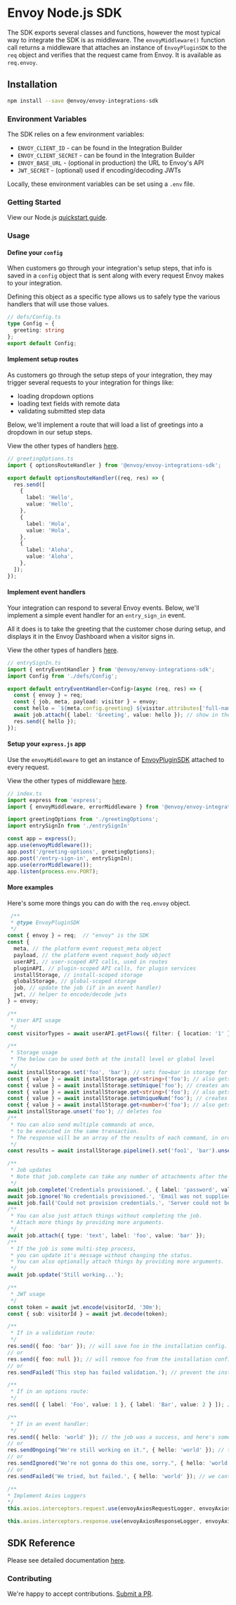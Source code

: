# Envoy Node.js SDK

The SDK exports several classes and functions, however the most typical way to integrate the SDK is as middleware. The `envoyMiddleware()` function call returns a middleware that attaches an instance of `EnvoyPluginSDK` to the `req` object and verifies that the request came from Envoy. It is available as `req.envoy`.

## Installation

```bash
npm install --save @envoy/envoy-integrations-sdk
```

### Environment Variables

The SDK relies on a few environment variables:

* `ENVOY_CLIENT_ID` - can be found in the Integration Builder
* `ENVOY_CLIENT_SECRET` - can be found in the Integration Builder
* `ENVOY_BASE_URL` - \(optional in production\) the URL to Envoy's API
* `JWT_SECRET` - \(optional\) used if encoding/decoding JWTs

Locally, these environment variables can be set using a `.env` file.

### Getting Started

View our Node.js [quickstart guide](https://developers.envoy.com/hub/docs/nodejs).  

### Usage

#### Define your `config`
When customers go through your integration's setup steps, that info is saved in a `config` object that is sent along with every request Envoy makes to your integration.

Defining this object as a specific type allows us to safely type the various handlers that will use those values.

```typescript
// defs/Config.ts
type Config = {
  greeting: string
};
export default Config;
```

#### Implement setup routes
As customers go through the setup steps of your integration, they may trigger several requests to your integration for things like:
- loading dropdown options
- loading text fields with remote data
- validating submitted step data

Below, we'll implement a route that will load a list of greetings into a dropdown in our setup steps.
 
View the other types of handlers [here](docs#handler-functions).

```typescript
// greetingOptions.ts
import { optionsRouteHandler } from '@envoy/envoy-integrations-sdk';

export default optionsRouteHandler((req, res) => {
  res.send([
    {
      label: 'Hello',
      value: 'Hello',
    },
    {
      label: 'Hola',
      value: 'Hola',
    },
    {
      label: 'Aloha',
      value: 'Aloha',
    },
  ]);
});
```

#### Implement event handlers
Your integration can respond to several Envoy events. Below, we'll implement a simple event handler for an `entry_sign_in` event.

All it does is to take the greeting that the customer chose during setup, and displays it in the Envoy Dashboard when a visitor signs in.

View the other types of handlers [here](docs#handler-functions).

```typescript
// entrySignIn.ts
import { entryEventHandler } from '@envoy/envoy-integrations-sdk';
import Config from './defs/Config';

export default entryEventHandler<Config>(async (req, res) => {
  const { envoy } = req;
  const { job, meta, payload: visitor } = envoy;
  const hello = `${meta.config.greeting} ${visitor.attributes['full-name']}!`; // our custom greeting
  await job.attach({ label: 'Greeting', value: hello }); // show in the Envoy dashboard.
  res.send({ hello });
});
```


#### Setup your `express.js` app
Use the `envoyMiddleware` to get an instance of [EnvoyPluginSDK](docs/classes/envoypluginsdk.md) attached to every request.

View the other types of middleware [here](docs#middleware-functions).
```typescript
// index.ts
import express from 'express';
import { envoyMiddleware, errorMiddleware } from '@envoy/envoy-integrations-sdk';

import greetingOptions from './greetingOptions';
import entrySignIn from './entrySignIn'

const app = express();
app.use(envoyMiddleware());
app.post('/greeting-options', greetingOptions);
app.post('/entry-sign-in', entrySignIn);
app.use(errorMiddleware());
app.listen(process.env.PORT);
```

#### More examples
Here's some more things you can do with the `req.envoy` object.
```typescript
 /**
 * @type EnvoyPluginSDK
 */
const { envoy } = req;  // "envoy" is the SDK
const {
  meta, // the platform event request_meta object
  payload, // the platform event request_body object
  userAPI, // user-scoped API calls, used in routes
  pluginAPI, // plugin-scoped API calls, for plugin services
  installStorage, // install-scoped storage
  globalStorage, // global-scoped storage
  job, // update the job (if in an event handler)
  jwt, // helper to encode/decode jwts
} = envoy;

/**
 * User API usage
 */
const visitorTypes = await userAPI.getFlows({ filter: { location: '1' } });

/**
 * Storage usage
 * The below can be used both at the install level or global level
 */
await installStorage.set('foo', 'bar'); // sets foo=bar in storage for this install
const { value } = await installStorage.get<string>('foo'); // also gets the current value of foo
const { value } = await installStorage.setUnique('foo'); // creates and returns a unique text value for foo
const { value } = await installStorage.get<string>('foo'); // also gets the current value of foo
const { value } = await installStorage.setUniqueNum('foo'); // creates and returns a unique number for foo
const { value } = await installStorage.get<number>('foo'); // also gets the current value of foo
await installStorage.unset('foo'); // deletes foo
/**
 * You can also send multiple commands at once,
 * to be executed in the same transaction.
 * The response will be an array of the results of each command, in order.
 */
const results = await installStorage.pipeline().set('foo1', 'bar').unset('foo2').get('foo3').execute();

/**
 * Job updates
 * Note that job.complete can take any number of attachments after the first argument.
 */
await job.complete('Credentials provisioned.', { label: 'password', value: 'password' });
await job.ignore('No credentials provisioned.', 'Email was not supplied.');
await job.fail('Could not provision credentials.', 'Server could not be reached.');
/**
 * You can also just attach things without completing the job.
 * Attach more things by providing more arguments.
 */
await job.attach({ type: 'text', label: 'foo', value: 'bar' });
/**
 * If the job is some multi-step process,
 * you can update it's message without changing the status.
 * You can also optionally attach things by providing more arguments.
 */
await job.update('Still working...');

/**
 * JWT usage
 */
const token = await jwt.encode(visitorId, '30m');
const { sub: visitorId } = await jwt.decode(token);

/**
 * If in a validation route:
 */
res.send({ foo: 'bar' }); // will save foo in the installation config.
// or
res.send({ foo: null }); // will remove foo from the installation config.
// or
res.sendFailed('This step has failed validation.'); // prevent the installer from progressing.

/**
 * If in an options route:
 */
res.send([ { label: 'Foo', value: 1 }, { label: 'Bar', value: 2 } ]); // display these options in the dropdown.

/**
 * If in an event handler:
 */
res.send({ hello: 'world' }); // the job was a success, and here's some data about it.
// or
res.sendOngoing("We're still working on it.", { hello: 'world' }); // the job is still ongoing, but here's some data about it.
// or
res.sendIgnored("We're not gonna do this one, sorry.", { hello: 'world' }); // doesnt meet the requirements to continue.
// or
res.sendFailed('We tried, but failed.', { hello: 'world' }); // we cant continue with this job.

/**
* Implement Axios Loggers
*/
this.axios.interceptors.request.use(envoyAxiosRequestLogger, envoyAxiosErrorLogger); // Request interceptor

this.axios.interceptors.response.use(envoyAxiosResponseLogger, envoyAxiosErrorLogger); // Response interceptor

```


## SDK Reference

Please see detailed documentation [here](docs/README.md).

### Contributing

We're happy to accept contributions. [Submit a PR](https://github.com/envoy/envoy-integrations-sdk-nodejs/pulls).
